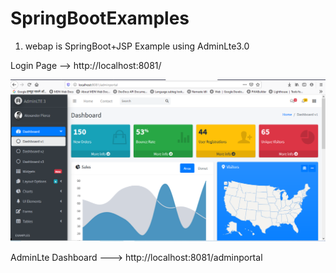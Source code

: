 # SpringBootExamples

1) webap is SpringBoot+JSP Example using AdminLte3.0 
 
Login Page --> http://localhost:8081/

![Dashboard](webap/screenshot/Dashboard.PNG "Dashboard")


AdminLte Dashboard ---> http://localhost:8081/adminportal

